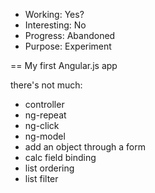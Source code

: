 * Working: Yes?
* Interesting: No
* Progress: Abandoned
* Purpose: Experiment

== My first Angular.js app

there's not much:

* controller
* ng-repeat
* ng-click
* ng-model
* add an object through a form
* calc field binding
* list ordering
* list filter


